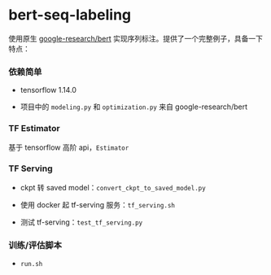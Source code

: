 # bert-seq-labeling

使用原生 [google-research/bert](https://github.com/google-research/bert) 实现序列标注。提供了一个完整例子，具备一下特点：

### 依赖简单

- tensorflow 1.14.0

- 项目中的 `modeling.py` 和 `optimization.py` 来自 google-research/bert

### TF Estimator

基于 tensorflow 高阶 api，`Estimator`

### TF Serving

- ckpt 转 saved model：`convert_ckpt_to_saved_model.py`

- 使用 docker 起 tf-serving 服务：`tf_serving.sh`

- 测试 tf-serving：`test_tf_serving.py`

### 训练/评估脚本

- `run.sh`